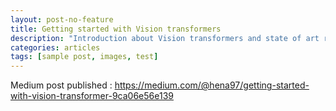 ```yaml
---
layout: post-no-feature
title: Getting started with Vision transformers
description: "Introduction about Vision transformers and state of art research"
categories: articles
tags: [sample post, images, test]
---
```


Medium post published : https://medium.com/@hena97/getting-started-with-vision-transformer-9ca06e56e139

